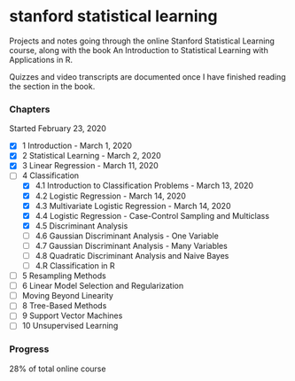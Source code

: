 # stanford statistical learning
Projects and notes going through the online Stanford Statistical Learning course,
along with the book An Introduction to Statistical Learning with Applications in R. 

Quizzes and video transcripts are documented once I have finished reading the section
in the book.

### Chapters
Started February 23, 2020 
- [x] 1 Introduction - March 1, 2020
- [x] 2 Statistical Learning - March 2, 2020
- [x] 3 Linear Regression - March 11, 2020 
- [ ] 4 Classification
  - [x] 4.1 Introduction to Classification Problems - March 13, 2020
  - [x] 4.2 Logistic Regression - March 14, 2020
  - [x] 4.3 Multivariate Logistic Regression - March 14, 2020
  - [x] 4.4 Logistic Regression - Case-Control Sampling and Multiclass
  - [x] 4.5 Discriminant Analysis
  - [ ] 4.6 Gaussian Discriminant Analysis - One Variable
  - [ ] 4.7 Gaussian Discriminant Analysis - Many Variables
  - [ ] 4.8 Quadratic Discriminant Analysis and Naive Bayes
  - [ ] 4.R Classification in R
- [ ] 5 Resampling Methods 
- [ ] 6 Linear Model Selection and Regularization
- [ ] Moving Beyond Linearity 
- [ ] 8 Tree-Based Methods
- [ ] 9 Support Vector Machines
- [ ] 10 Unsupervised Learning

### Progress
28% of total online course
